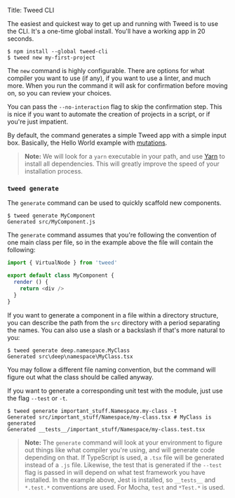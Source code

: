 Title: Tweed CLI

The easiest and quickest way to get up and running with Tweed is to use the CLI. It's a
one-time global install. You'll have a working app in 20 seconds.

```shell
$ npm install --global tweed-cli
$ tweed new my-first-project
```

The `new` command is highly configurable. There are options for what compiler you want to
use (if any), if you want to use a linter, and much more. When you run the command it will
ask for confirmation before moving on, so you can review your choices.

You can pass the `--no-interaction` flag to skip the confirmation step. This
is nice if you want to automate the creation of projects in a script, or if you're just
impatient.

By default, the command generates a simple Tweed app with a simple input box. Basically,
the Hello World example with [mutations][mutations].

> **Note:** We will look for a `yarn` executable in your path, and use [Yarn][yarn] to
> install all dependencies. This will greatly improve the speed of your installation
> process.

### `tweed generate`
The `generate` command can be used to quickly scaffold new components.

```shell
$ tweed generate MyComponent
Generated src/MyComponent.js
```

The `generate` command assumes that you're following the convention of one main class per
file, so in the example above the file will contain the following:

```javascript
import { VirtualNode } from 'tweed'

export default class MyComponent {
  render () {
    return <div />
  }
}
```

If you want to generate a component in a file within a directory structure, you can
describe the path from the `src` directory with a period separating the names. You can
also use a slash or a backslash if that's more natural to you:

```shell
$ tweed generate deep.namespace.MyClass
Generated src\deep\namespace\MyClass.tsx
```

You may follow a different file naming convention, but the command will figure out what
the class should be called anyway.

If you want to generate a corresponding unit test with the module, just use the flag
`--test` or `-t`.

```shell
$ tweed generate important_stuff.Namespace.my-class -t
Generated src/important_stuff/Namespace/my-class.tsx # MyClass is generated
Generated __tests__/important_stuff/Namespace/my-class.test.tsx
```

> **Note:** The `generate` command will look at your environment to figure out things like
> what compiler you're using, and will generate code depending on that. If TypeScript is
> used, a `.tsx` file will be generated instead of a `.js` file. Likewise, the test that
> is generated if the `--test` flag is passed in will depend on what test framework you
> have installed. In the example above, Jest is installed, so `__tests__` and `*.test.*`
> conventions are used. For Mocha, `test` and `*Test.*` is used.

[mutations]: #/docs/quick-tour/mutations "Mutations"
[yarn]: https://yarnpkg.com "Yarn Package Manager"
